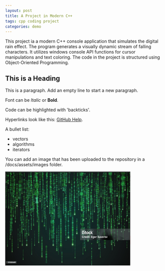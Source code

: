 ```yaml
---
layout: post
title: A Project in Modern C++
tags: cpp coding project
categories: demo
---
```


This project ia a modern C++ console application that simulates the digital rain effect. 
The program generates a visually dynamic stream of falling characters. It utilizes windows console API functions for cursor manipulations and text coloring.
The code in the project is structured using Object-Oriented Programming.

## This is a Heading

This is a paragraph. Add an empty line to start a new paragraph.

Font can be *Italic* or **Bold**.

Code can be highlighted with 'backticks'.

Hyperlinks look like this: [GitHub Help](https://help.github.com/).

A bullet list:

- vectors
- algorithms
- iterators

You can add an image that has been uploaded to the repository in a /docs/assets/images folder.

<img src="https://raw.githubusercontent.com/DanKos22/digital-rain-cpp/main/docs/assets/images/Project.png" width="400" height="300">
